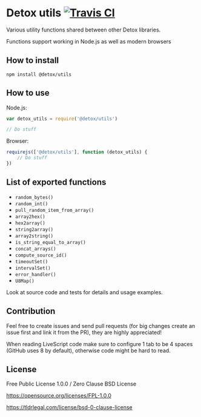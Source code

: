 # Detox utils [![Travis CI](https://img.shields.io/travis/Detox/utils/master.svg?label=Travis%20CI)](https://travis-ci.org/Detox/utils)
Various utility functions shared between other Detox libraries.

Functions support working in Node.js as well as modern browsers

## How to install
```
npm install @detox/utils
```

## How to use
Node.js:
```javascript
var detox_utils = require('@detox/utils')

// Do stuff
```
Browser:
```javascript
requirejs(['@detox/utils'], function (detox_utils) {
    // Do stuff
})
```

## List of exported functions
* `random_bytes()`
* `random_int()`
* `pull_random_item_from_array()`
* `array2hex()`
* `hex2array()`
* `string2array()`
* `array2string()`
* `is_string_equal_to_array()`
* `concat_arrays()`
* `compute_source_id()`
* `timeoutSet()`
* `intervalSet()`
* `error_handler()`
* `U8Map()`

Look at source code and tests for details and usage examples.

## Contribution
Feel free to create issues and send pull requests (for big changes create an issue first and link it from the PR), they are highly appreciated!

When reading LiveScript code make sure to configure 1 tab to be 4 spaces (GitHub uses 8 by default), otherwise code might be hard to read.

## License
Free Public License 1.0.0 / Zero Clause BSD License

https://opensource.org/licenses/FPL-1.0.0

https://tldrlegal.com/license/bsd-0-clause-license
